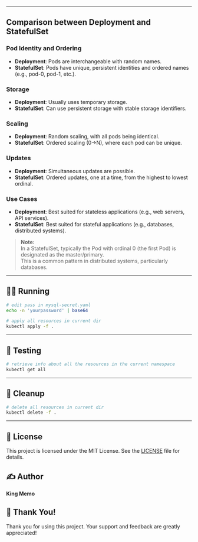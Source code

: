 

---

## Comparison between Deployment and StatefulSet

### Pod Identity and Ordering
- **Deployment**: Pods are interchangeable with random names.
- **StatefulSet**: Pods have unique, persistent identities and ordered names (e.g., pod-0, pod-1, etc.).

### Storage
- **Deployment**: Usually uses temporary storage.
- **StatefulSet**: Can use persistent storage with stable storage identifiers.

### Scaling
- **Deployment**: Random scaling, with all pods being identical.
- **StatefulSet**: Ordered scaling (0->N), where each pod can be unique.

### Updates
- **Deployment**: Simultaneous updates are possible.
- **StatefulSet**: Ordered updates, one at a time, from the highest to lowest ordinal.

### Use Cases
- **Deployment**: Best suited for stateless applications (e.g., web servers, API services).
- **StatefulSet**: Best suited for stateful applications (e.g., databases, distributed systems).

> **Note:**  
> In a StatefulSet, typically the Pod with ordinal 0 (the first Pod) is designated as the master/primary.  
> This is a common pattern in distributed systems, particularly databases.

---

## 🏃‍♂️ Running
```bash
# edit pass in mysql-secret.yaml
echo -n 'yourpassword' | base64    

# apply all resources in current dir
kubectl apply -f .
```

---

## 🧪 Testing
```bash
# retrieve info about all the resources in the current namespace
kubectl get all
```

---

## 🧹 Cleanup
```bash
# delete all resources in current dir
kubectl delete -f .
```

---

## 📄 License
This project is licensed under the MIT License. See the [LICENSE](LICENSE) file for details.

## ✍️ Author
**King Memo**

## 🙏 Thank You!
Thank you for using this project. Your support and feedback are greatly appreciated!

